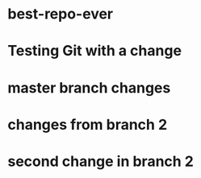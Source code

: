 # best-repo-ever
# Testing Git with a change
# master branch changes
# changes from branch 2
# second change in branch 2
